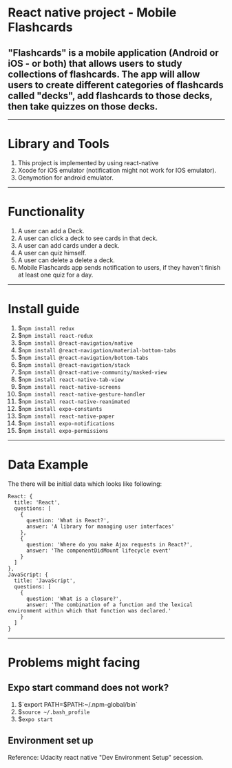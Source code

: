 # React native project - Mobile Flashcards

## "Flashcards" is a mobile application (Android or iOS - or both) that allows users to study collections of flashcards. The app will allow users to create different categories of flashcards called "decks", add flashcards to those decks, then take quizzes on those decks.

--------------------------------------------------------------------------------

# Library and Tools

1. This project is implemented by using react-native
2. Xcode for iOS emulator (notification might not work for IOS emulator).
3. Genymotion for android emulator.

--------------------------------------------------------------------------------

# Functionality

1. A user can add a Deck.
2. A user can click a deck to see cards in that deck.
3. A user can add cards under a deck.
4. A user can quiz himself.
5. A user can delete a delete a deck.
6. Mobile Flashcards app sends notification to users, if they haven't finish at least one quiz for a day.

--------------------------------------------------------------------------------

# Install guide

1. $`npm install redux`
2. $`npm install react-redux`
3. $`npm install @react-navigation/native`
4. $`npm install @react-navigation/material-bottom-tabs`
5. $`npm install @react-navigation/bottom-tabs`
6. $`npm install @react-navigation/stack`
7. $`npm install @react-native-community/masked-view`
8. $`npm install react-native-tab-view`
9. $`npm install react-native-screens`
10. $`npm install react-native-gesture-handler`
11. $`npm install react-native-reanimated`
12. $`npm install expo-constants`
13. $`npm install react-native-paper`
14. $`npm install expo-notifications`
15. $`npm install expo-permissions`

--------------------------------------------------------------------------------

# Data Example

The there will be initial data which looks like following:<br>

```
React: {
  title: 'React',
  questions: [
    {
      question: 'What is React?',
      answer: 'A library for managing user interfaces'
    },
    {
      question: 'Where do you make Ajax requests in React?',
      answer: 'The componentDidMount lifecycle event'
    }
  ]
},
JavaScript: {
  title: 'JavaScript',
  questions: [
    {
      question: 'What is a closure?',
      answer: 'The combination of a function and the lexical environment within which that function was declared.'
    }
  ]
}
```

--------------------------------------------------------------------------------

# Problems might facing

## Expo start command does not work?

1. $`export PATH=$PATH:~/.npm-global/bin`
2. $`source ~/.bash_profile`
3. $`expo start`

## Environment set up

Reference: Udacity react native "Dev Environment Setup" secession.
